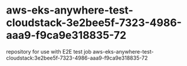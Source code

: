 # aws-eks-anywhere-test-cloudstack-3e2bee5f-7323-4986-aaa9-f9ca9e318835-72
repository for use with E2E test job aws-eks-anywhere-test-cloudstack:3e2bee5f-7323-4986-aaa9-f9ca9e318835-72

